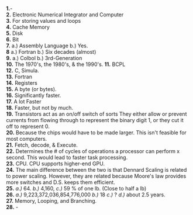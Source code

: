 **1.**-  
**2.** Electronic Numerical Integrator and Computer   
**3.** For storing values and loops    
**4.** Cache Memory  
**5.** Disk  
**6.** Bit  
**7.** a.) Assembly Language  b.) Yes.  
**8** a.) Fortran b.) Six decades (almost)  
**9.** a.) Colbol b.) 3rd-Generation  
**10.** The 1970's, the 1980's, & the 1990's.
**11.** BCPL  
**12.** C, Simula.  
**13.** Fortran  
**14.** Registers  
**15.** A byte (or bytes).  
**16.** Significantly faster.    
**17.** A lot Faster  
**18.** Faster, but not by much.  
**19.** Transistors act as an on/off switch of sorts They either allow or prevent currents from flowing through to represent the binary digit 1, or they cut it off to represent 0.      
**20.** Because the chips would have to be made larger. This isn't feasible for most computers.  
**21.** Fetch, decode, & Execute.  
**22.** Determines the # of cycles of operations a processor can perform x second. This would lead to faster task processing.  
**23.** CPU. CPU supports higher-end GPU.  
**24.** The main difference between the two is that Dennard Scaling is related to power scaling. However, they are related because Moore's law provides more switches and D.S. keeps them efficient.  
**25.** *a.)* 64. *b.)* 4,160, *c.)* 59 % of one lb. (Close to half a lb)  
**26.** *a.)* 9,223,372,036,854,776,000 *b.)* 18 *c.)* ? *d.)* about 2.5 years.  
**27.** Memory, Looping, and Branching.  
**28.** -  


